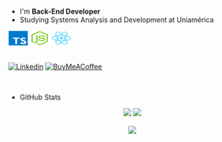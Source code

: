 - I'm **Back-End Developer** 
- Studying Systems Analysis and Development at Uniamérica

<div> 
  <img alt="TypeScript" height="30" width="40" src="https://raw.githubusercontent.com/devicons/devicon/master/icons/typescript/typescript-plain.svg">
  <img alt="Node" height="30" width="40" src="https://raw.githubusercontent.com/devicons/devicon/master/icons/nodejs/nodejs-original.svg">
  <img alt="React" height="30" width="40" src="https://raw.githubusercontent.com/devicons/devicon/master/icons/react/react-original.svg">
</div> 
  
</br>
  
<div>

  <a target="_blanck"> [![Linkedin](https://img.shields.io/badge/-LinkedIn-1d1f21?style=for-the-badge&logo=linkedin&logoColor=white)](https://www.linkedin.com/in/guilhermelinosx)</a> [![BuyMeACoffee](https://img.shields.io/badge/Buy%20Me%20a%20Coffee-ffdd00?style=for-the-badge&logo=buy-me-a-coffee&logoColor=black)](https://buymeacoffee.com/guilhermelinosx)

  
</div>

</br>

 - GitHub Stats
<div align="center">

<img height="160" src="https://github-readme-stats.vercel.app/api?username=guilhermelinosx&theme=dark&hide_border=false&include_all_commits=true&count_private=true">
<img height="160" src="https://github-readme-stats.vercel.app/api/top-langs/?username=guilhermelinosx&theme=dark&hide_border=false&include_all_commits=true&count_private=true&layout=compact">
</br>
</br>
<img src="https://komarev.com/ghpvc/?username=guilhermelinosx&style=for-the-badge&color=1d1f21"/>

</div>

